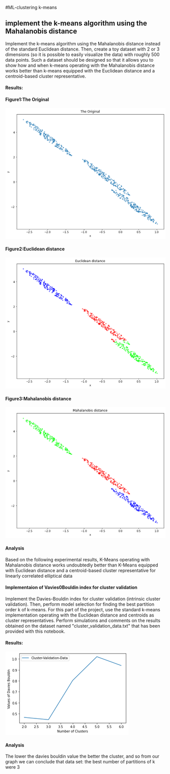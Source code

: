 #ML-clustering k-means

## implement the k-means algorithm using the Mahalanobis distance
Implement the k-means algorithm using the Mahalanobis distance instead of the standard Euclidean distance. Then, create a toy dataset with 2 or 3 dimensions (so it is possible to easily visualize the data) with roughly 500 data points. Such a dataset should be designed so that it allows you to show how and when k-means operating with the Mahalanobis distance works better than k-means equipped with the Euclidean distance and a centroid-based cluster representative.

#### Results:
#### Figure1:The Original
![](./img/1.png)

#### Figure2:Euclidean distance
![](./img/2.png)

#### Figure3:Mahalanobis distance
![](./img/3.png)

#### Analysis
Based on the following experimental results, K-Means operating with Mahalanobis distance works undoubtedly better than K-Means equipped with Euclidean distance and a centroid-based cluster representative for linearly correlated elliptical data

#### Implementaion of Vavies0Bouldin index for cluster validation
Implement the Davies-Bouldin index for cluster validation (intrinsic cluster validation). Then, perform model selection for finding the best partition order k of k-means. For this part of the project, use the standard k-means implementation operating with the Euclidean distance and centroids as cluster representatives. Perform simulations and comments on the results obtained on the dataset named "cluster_validation_data.txt" that has been provided with this notebook.

#### Results:
![](./img/4.png)
#### Analysis
The lower the davies bouldin value the better the cluster, and so from our graph we can conclude that data set: the best number of partitions of k were 3
